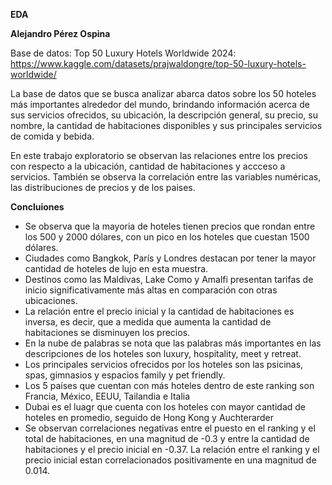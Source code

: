 **EDA**

**Alejandro Pérez Ospina**

Base de datos: Top 50 Luxury Hotels Worldwide 2024: https://www.kaggle.com/datasets/prajwaldongre/top-50-luxury-hotels-worldwide/

La base de datos que se busca analizar abarca datos sobre los 50 hoteles más importantes alrededor del mundo, brindando información acerca de sus servicios ofrecidos, su ubicación, la descripción general, su precio, su nombre, la cantidad de habitaciones disponibles y sus principales servicios de comida y bebida.

En este trabajo exploratorio se observan las relaciones entre los precios con respecto a la ubicación, cantidad de habitaciones y accceso a servicios. También se observa la correlación entre las variables numéricas, las distribuciones de precios y de los paises.

**Concluiones**

- Se observa que la mayoria de hoteles tienen precios que rondan entre los 500 y 2000 dólares, con un pico en los hoteles que cuestan 1500 dólares. 
- Ciudades como Bangkok, París y Londres destacan por tener la mayor cantidad de hoteles de lujo en esta muestra.
- Destinos como las Maldivas, Lake Como y Amalfi presentan tarifas de inicio significativamente más altas en comparación con otras ubicaciones.
- La relación entre el precio inicial y la cantidad de habitaciones es inversa, es decir, que a medida que aumenta la cantidad de habitaciones se disminuyen los precios. 
- En la nube de palabras se nota que las palabras más importantes en las descripciones de los hoteles son luxury, hospitality, meet y retreat.
- Los principales servicios ofrecidos por los hoteles son las psicinas, spas, gimnasios y espacios family y pet friendly.
- Los 5 países que cuentan con más hoteles dentro de este ranking son Francia, México, EEUU, Tailandia e Italia
- Dubai es el luagr que cuenta con los hoteles con mayor cantidad de hoteles en promedio, seguido de Hong Kong y Auchterarder
- Se observan correlaciones negativas entre el puesto en el ranking y el total de habitaciones, en una magnitud de -0.3 y entre la cantidad de habitaciones y el precio inicial en -0.37. La relación entre el ranking y el precio inicial estan correlacionados positivamente en una magnitud de 0.014.